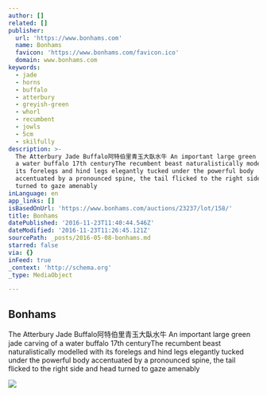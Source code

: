 ```yaml
---
author: []
related: []
publisher:
  url: 'https://www.bonhams.com'
  name: Bonhams
  favicon: 'https://www.bonhams.com/favicon.ico'
  domain: www.bonhams.com
keywords:
  - jade
  - horns
  - buffalo
  - atterbury
  - greyish-green
  - whorl
  - recumbent
  - jowls
  - 5cm
  - skilfully
description: >-
  The Atterbury Jade Buffalo阿特伯里青玉大臥水牛 An important large green jade carving of
  a water buffalo 17th centuryThe recumbent beast naturalistically modelled with
  its forelegs and hind legs elegantly tucked under the powerful body
  accentuated by a pronounced spine, the tail flicked to the right side and head
  turned to gaze amenably
inLanguage: en
app_links: []
isBasedOnUrl: 'https://www.bonhams.com/auctions/23237/lot/158/'
title: Bonhams
datePublished: '2016-11-23T11:40:44.546Z'
dateModified: '2016-11-23T11:26:45.121Z'
sourcePath: _posts/2016-05-08-bonhams.md
starred: false
via: {}
inFeed: true
_context: 'http://schema.org'
_type: MediaObject

---
```

<article style=""><h1>Bonhams</h1><p>The Atterbury Jade Buffalo阿特伯里青玉大臥水牛 An important large green jade carving of a water buffalo 17th centuryThe recumbent beast naturalistically modelled with its forelegs and hind legs elegantly tucked under the powerful body accentuated by a pronounced spine, the tail flicked to the right side and head turned to gaze amenably</p><img src="https://images1.bonhams.com/image?src=Images/live/2016-03/31/24026335-1-12.jpg&amp;top=0.004149377593&amp;bottom=0.883817427385&amp;width=640&amp;height=480&amp;autosizefit=1" /></article>